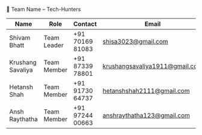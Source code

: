 👥 Team Name – Tech-Hunters

| Name                | Role        | Contact         | Email                                                                   |
| ------------------- | ----------- | --------------- | ----------------------------------------------------------------------- |
| Shivam Bhatt        | Team Leader | +91 70169 81083 | [shisa3023@gmail.com](mailto:shisa3023@gmail.com)                       |
| Krushang Savaliya   | Team Member | +91 87339 78801 | [krushangsavaliya1911@gmail.com](mailto:krushangsavaliya1911@gmail.com) |
| Hetansh Shah        | Team Member | +91 91730 64737 | [hetanshshah2111@gmail.com](mailto:hetanshshah2111@gmail.com)           |
| Ansh Raythatha      | Team Member | +91 97244 00663 | [anshraythatha123@gmail.com](mailto:anshraythatha123@gmail.com)         |
